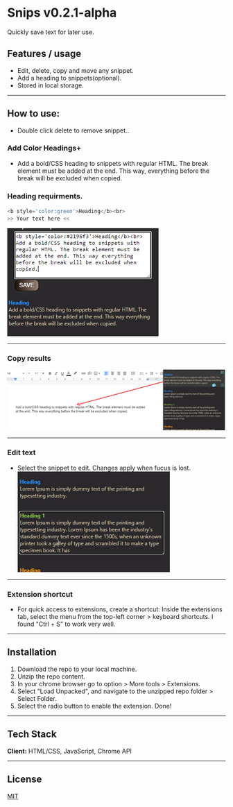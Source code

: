 
# Snips v0.2.1-alpha
Quickly save text for later use.
    
## Features / usage
- Edit, delete, copy and move any snippet. 
- Add a heading to snippets(optional).
- Stored in local storage.

---

## How to use:

- Double click delete to remove snippet..

### Add Color Headings+ 
- Add a bold/CSS heading to snippets with regular HTML. The break element must be added at the end. This way, everything before the break will be excluded when copied.

### Heading requirments.
```JavaScript
<b style='color:green'>Heading</b><br>
>> Your text here <<
```
![App Screenshot](https://github.com/JasonMorta/CustomSnippet-Extension/blob/main/guide/add-heading.png)  

---

### Copy results
![App Screenshot](https://github.com/JasonMorta/CustomSnippet-Extension/blob/main/guide/copy.png)  

---

### Edit text
- Select the snippet to edit. Changes apply when fucus is lost.
![App Screenshot](https://github.com/JasonMorta/CustomSnippet-Extension/blob/main/guide/edit.png)  

---

### Extension shortcut
- For quick access to extensions, create a shortcut: Inside the extensions tab, select the menu from the top-left corner > keyboard shortcuts. I found "Ctrl + S" to work very well.

--- 

## Installation

1. Download the repo to your local machine.
2. Unzip the repo content. 
3. In your chrome browser go to option > More tools > Extensions.
4. Select "Load Unpacked", and navigate to the unzipped repo folder > Select Folder.
5. Select the radio button to enable the extension. Done! 

---

## Tech Stack

**Client:** HTML/CSS, JavaScript, Chrome API

---

## License

[MIT](https://choosealicense.com/licenses/mit/)



 

